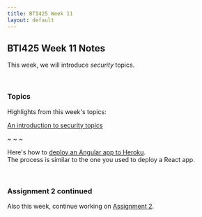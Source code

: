 ```yaml
---
title: BTI425 Week 11
layout: default
---
```


## BTI425 Week 11 Notes

This week, we will introduce *security* topics.  

<br>

### Topics

Highlights from this week's topics: 

[An introduction to security topics](security-intro)

~ ~ ~ 

Here's how to [deploy an Angular app to Heroku](angular-heroku-deploy).  
The process is similar to the one you used to deploy a React app.

<br>

### Assignment 2 continued

Also this week, continue working on [Assignment 2](/bti425-2020/graded-work/assign2). 

<br>
